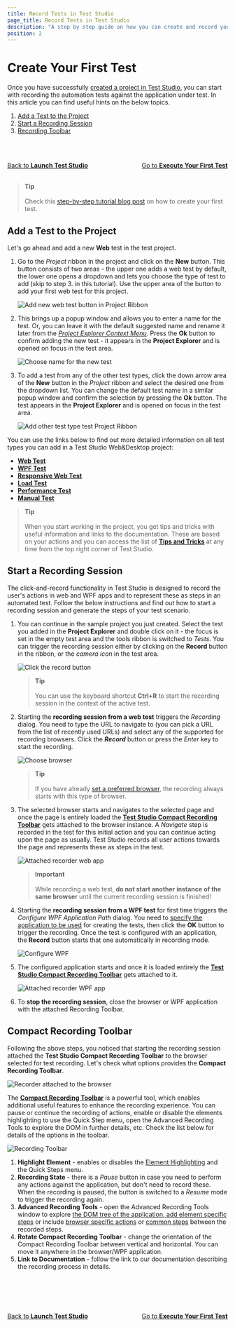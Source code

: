 ```yaml
---
title: Record Tests in Test Studio
page_title: Record Tests in Test Studio
description: "A step by step guide on how you can create and record your first test in Test Studio project. Create a test in Test Studio Project. Start automating with Test Studio."
position: 2
---
```

# Create Your First Test

Once you have successfully <a href="/getting-started/first-project" target="_blank">created a project in Test Studio</a>, you can start with recording the automation tests against the application under test. In this article you can find useful hints on the below topics.

1. [Add a Test to the Project](#add-a-test-to-the-project)
2. [Start a Recording Session](#start-a-recording-session)
3. [Recording Toolbar](#recording-toolbar)

<br><br>
<div><a href="/getting-started/first-project">Back to <strong>Launch Test Studio</strong></a><a style="float:right" href="/getting-started/first-execution">Go to <strong>Execute Your First Test</strong></a></div>

<br>

> __Tip__
><br>
><br>
> Check this <a href="https://www.telerik.com/blogs/test-studio-step-by-step-creating-tests">step-by-step tutorial blog post</a> on how to create your first test.

## Add a Test to the Project

Let's go ahead and add a new __Web__ test in the test project.

1. Go to the *Project* ribbon in the project and click on the __New__ button. This button consists of two areas - the upper one adds a web test by default, the lower one opens a dropdown and lets you choose the type of test to add (skip to step 3. in this tutorial). Use the upper area of the button to add your first web test for this project.

    ![Add new web test button in Project Ribbon](/img/getting-started/first-project/fig02.png)

2. This brings up a popup window and allows you to enter a name for the test. Or, you can leave it with the default suggested name and rename it later from the <a href="/features/project-explorer/overview#test-file-context-menu-options">*Project Explorer Context Menu*</a>. Press the __Ok__ button to confirm adding the new test - it appears in the  __Project Explorer__ and is opened on focus in the test area.

    ![Choose name for the new test](/img/getting-started/first-project/add-web-test.gif)

3. To add a test from any of the other test types, click the down arrow area of the __New__ button in the *Project* ribbon and select the desired one from the dropdown list. You can change the default test name in a similar popup window and confirm the selection by pressing the __Ok__ button. The test appears in the __Project Explorer__ and is opened on focus in the test area.

    ![Add other test type test Project Ribbon](/img/getting-started/first-project/fig02a.png)

You can use the links below to find out more detailed information on all test types you can add in a Test Studio Web&Desktop project:

* <a href="/general-information/test-recording/overview" target="_blank">__Web Test__</a>
* <a href="/features/testing-types/wpf-test" target="_blank">__WPF Test__</a>
* <a href="/features/testing-types/responsive-test" target="_blank">__Responsive Web Test__</a>
* <a href="/features/testing-types/load-testing/Overview" target="_blank">__Load Test__</a>
* <a href="/features/testing-types/performance-testing/overview" target="_blank">__Performance Test__</a>
* <a href="/features/testing-types/manual-testing/overview" target="_blank">__Manual Test__</a>

> __Tip__
><br>
><br>
> When you start working in the project, you get tips and tricks with useful information and links to the documentation. These are based on your actions and you can access the list of <a href="/general-information/start-a-project/in-product-tips-tricks" target="_blank">__Tips and Tricks__</a> at any time from the top right corner of Test Studio.

## Start a Recording Session

The click-and-record functionality in Test Studio is designed to record the user's actions in web and WPF apps and to represent these as steps in an automated test. Follow the below instructions and find out how to start a recording session and generate the steps of your test scenario.

1. You can continue in the sample project you just created. Select the test you added in the __Project Explorer__ and double click on it - the focus is set in the empty test area and the tools ribbon is switched to *Tests*. You can trigger the recording session either by clicking on the __Record__ button in the ribbon, or the *camera icon* in the test area.

    ![Click the record button](/img/getting-started/first-project/fig04.png)

    > __Tip__
    ><br>
    ><br>
    > You can use the keyboard shortcut __Ctrl+R__ to start the recording session in the context of the active test.

2. Starting the __recording session from a web test__ triggers the *Recording* dialog. You need to type the URL to navigate to (you can pick a URL from the list of recently used URLs) and select any of the supported for recording browsers. Click the *__Record__* button or press the *Enter* key to start the recording.

    ![Choose browser](/img/getting-started/first-project/fig05.png)

    > __Tip__
    ><br>
    ><br>
    > If you have already <a href="/automated-tests/test-execution/quick-run-browsers#preferred-browser" target="_blank">set a preferred browser</a>, the recording always starts with this type of browser.

3. The selected browser starts and navigates to the selected page and once the page is entirely loaded the <a href="/features/recorder/compact-recording-toolbar" target="_blank">__Test Studio Compact Recording Toolbar__</a> gets attached to the browser instance. A _Navigate_ step is recorded in the test for this initial action and you can continue acting upon the page as usually. Test Studio records all user actions towards the page and represents these as steps in the test.

    ![Attached recorder web app](/img/getting-started/first-project/fig06.png)

    > __Important__
    ><br>
    ><br>
    > While recording a web test, __do not start another instance of the same browser__ until the current recording session is finished!

4. Starting the __recording session from a WPF test__ for first time triggers the *Configure WPF Application Path* dialog. You need to <a href="/automated-tests/wpf/wpf-test#choose-the-application-to-automate" target="_blank">specify the application to be used</a> for creating the tests, then click the __OK__ button to trigger the recording. Once the test is configured with an application, the __Record__ button starts that one automatically in recording mode.

    ![Configure WPF](/img/getting-started/first-project/fig05a.png)

5. The configured application starts and once it is loaded entirely the <a href="/features/recorder/compact-recording-toolbar" target="_blank">__Test Studio Compact Recording Toolbar__</a> gets attached to it.

    ![Attached recorder WPF app](/img/getting-started/first-project/fig06a.png)

6. To __stop the recording session__, close the browser or WPF application with the attached Recording Toolbar.

## Compact Recording Toolbar

Following the above steps, you noticed that starting the recording session attached the __Test Studio Compact Recording Toolbar__ to the browser selected for test recording. Let's check what options provides the __Compact Recording Toolbar__.

![Recorder attached to the browser](/img/general-information/test-recording/overview/fig5.png)

The <a href="/features/recorder/compact-recording-toolbar" target="_blank">__Compact Recording Toolbar__</a> is a powerful tool, which enables additional useful features to  enhance the recording experience. You can pause or continue the recording of actions, enable or disable the elements highlighting to use the Quick Step menu, open the Advanced Recording Tools to explore the DOM in further details, etc. Check the list below for details of the options in the toolbar.

![Recording Toolbar](/img/getting-started/first-project/compact-recording-toolbar.png)

1. __Highlight Element__ - enables or disables the <a href="/features/recorder/compact-recording-toolbar#hover-over-highlighting" target="_blank">Element Highlighting</a> and the Quick Steps menu.
2. __Recording State__ - there is a *Pause* button in case you need to perform any actions against the application, but don't need to record these. When the recording is paused, the button is switched to a *Resume* mode to trigger the recording again.
3. __Advanced Recording Tools__ - open the Advanced Recording Tools window to explore <a href="/features/recorder/advanced-recording-tools/dom-explorer" target="_blank">the DOM tree of the application, add <a href="/features/recorder/advanced-recording-tools/element-steps/steps-overview" target="_blank">element specific steps</a> or include <a href="/features/recorder/advanced-recording-tools/browser-control" target="_blank">browser specific actions</a> or <a href="/features/recorder/advanced-recording-tools/common-steps" target="_blank">common steps</a> between the recorded steps.
4. __Rotate Compact Recording Toolbar__ - change the orientation of the Compact Recording Toolbar between vertical and horizontal. You can move it anywhere in the browser/WPF application.
5. __Link to Documentation__ - follow the link to our documentation describing the recording process in details.

<br><br>
<br><br>
<div><a href="/getting-started/first-project">Back to <strong>Launch Test Studio</strong></a><a style="float:right" href="/getting-started/first-execution">Go to <strong>Execute Your First Test</strong></a></div>
